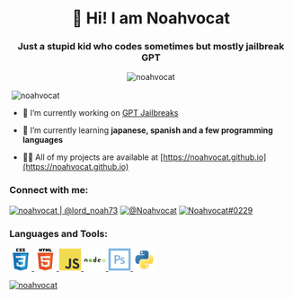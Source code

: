 <h1 align="center">👋 Hi! I am Noahvocat</h1>
<h3 align="center">Just a stupid kid who codes sometimes but mostly jailbreak GPT</h3>

<p align="center"> <img src="https://komarev.com/ghpvc/?username=noahvocat&label=Profile%20views&color=0e75b6&style=flat" alt="noahvocat" /> </p>

<p>&nbsp;<img align="center" src="https://github-readme-stats.vercel.app/api?username=noahvocat&show_icons=true&locale=en" alt="noahvocat" /></p>

- 🔭 I’m currently working on [GPT Jailbreaks](https://github.com/Noahvocat/checkmAIte/)

- 🌱 I’m currently learning **japanese, spanish and a few programming languages**

- 👨‍💻 All of my projects are available at [https://noahvocat.github.io](https://noahvocat.github.io)

<h3 align="left">Connect with me:</h3>
<p align="left">
<a href="https://codepen.io/lord_noah73" target="blank"><img align="center" src="https://raw.githubusercontent.com/rahuldkjain/github-profile-readme-generator/master/src/images/icons/Social/codepen.svg" alt="noahvocat | @lord_noah73" height="30" width="40" /></a>
<a href="https://www.youtube.com/@Noahvocat" target="blank"><img align="center" src="https://raw.githubusercontent.com/rahuldkjain/github-profile-readme-generator/master/src/images/icons/Social/youtube.svg" alt="@Noahvocat" height="30" width="40" /></a>
<a href="https://dsc.bio/Noahvocat" target="blank"><img align="center" src="https://raw.githubusercontent.com/rahuldkjain/github-profile-readme-generator/master/src/images/icons/Social/discord.svg" alt="Noahvocat#0229" height="30" width="40" /></a>
</p>

<h3 align="left">Languages and Tools:</h3>
<p align="left"> <a href="https://www.w3schools.com/css/" target="_blank" rel="noreferrer"> <img src="https://raw.githubusercontent.com/devicons/devicon/master/icons/css3/css3-original-wordmark.svg" alt="css3" width="40" height="40"/> </a> <a href="https://www.w3.org/html/" target="_blank" rel="noreferrer"> <img src="https://raw.githubusercontent.com/devicons/devicon/master/icons/html5/html5-original-wordmark.svg" alt="html5" width="40" height="40"/> </a> <a href="https://developer.mozilla.org/en-US/docs/Web/JavaScript" target="_blank" rel="noreferrer"> <img src="https://raw.githubusercontent.com/devicons/devicon/master/icons/javascript/javascript-original.svg" alt="javascript" width="40" height="40"/> </a> <a href="https://nodejs.org" target="_blank" rel="noreferrer"> <img src="https://raw.githubusercontent.com/devicons/devicon/master/icons/nodejs/nodejs-original-wordmark.svg" alt="nodejs" width="40" height="40"/> </a> <a href="https://www.photoshop.com/en" target="_blank" rel="noreferrer"> <img src="https://raw.githubusercontent.com/devicons/devicon/master/icons/photoshop/photoshop-line.svg" alt="photoshop" width="40" height="40"/> </a> <a href="https://www.python.org" target="_blank" rel="noreferrer"> <img src="https://raw.githubusercontent.com/devicons/devicon/master/icons/python/python-original.svg" alt="python" width="40" height="40"/> </a> </p>


<p align="left"> <a href="https://github.com/ryo-ma/github-profile-trophy"><img src="https://github-profile-trophy.vercel.app/?username=noahvocat" alt="noahvocat" /></a> </p>
<a href="https://www.animatedimages.org/data/media/562/animated-line-image-0363.gif">
